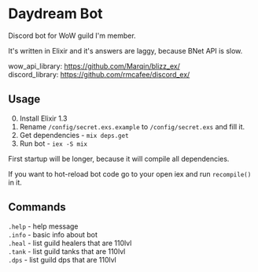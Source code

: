 # Daydream Bot

Discord bot for WoW guild I'm member.

It's written in Elixir and it's answers are laggy, because BNet API is slow.

wow_api_library: https://github.com/Marqin/blizz_ex/  
discord_library: https://github.com/rmcafee/discord_ex/

## Usage

0. Install Elixir 1.3
1. Rename `/config/secret.exs.example` to `/config/secret.exs` and fill it.
2. Get dependencies - `mix deps.get`
3. Run bot - `iex -S mix`

First startup will be longer, because it will compile all dependencies.

If you want to hot-reload bot code go to your open iex and run `recompile()` in it.

## Commands

`.help` - help message  
`.info` - basic info about bot  
`.heal` - list guild healers that are 110lvl  
`.tank` - list guild tanks that are 110lvl  
`.dps` - list guild dps that are 110lvl
